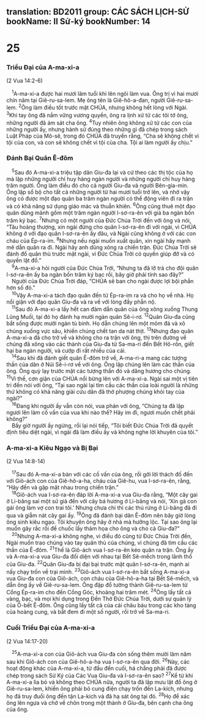 translation: BD2011
group: CÁC SÁCH LỊCH-SỬ
bookName: II Sử-ký 
bookNumber: 14
-------

<div class="title"><h1>25</h1><h3>Triều Ðại của A-ma-xi-a</h3><p>(2 Vua 14:2-6)</p></div>
<span class="verse 2su_25_1"> <sup>1</sup>A-ma-xi-a được hai mươi lăm tuổi khi lên ngôi làm vua. Ông trị vì hai mươi chín năm tại Giê-ru-sa-lem. Mẹ ông tên là Giê-hô-a-đan, người Giê-ru-sa-lem. </span>
<span class="verse 2su_25_2"><sup>2</sup>Ông làm điều tốt trước mặt CHÚA, nhưng không hết lòng với Ngài. </span>
<span class="verse 2su_25_3"><sup>3</sup>Khi tay ông đã nắm vững vương quyền, ông ra lịnh xử tử các tôi tớ ông, những người đã ám sát cha ông. </span>
<span class="verse 2su_25_4"><sup>4</sup>Tuy nhiên ông không xử tử các con của những người ấy, nhưng hành sử đúng theo những gì đã chép trong sách Luật Pháp của Mô-sê, trong đó CHÚA đã truyền rằng, “Cha sẽ không chết vì tội của con, và con sẽ không chết vì tội của cha. Tội ai làm người ấy chịu.” <br/></span>
<div class="title"><h3>Ðánh Bại Quân Ê-đôm</h3></div>
<span class="verse 2su_25_5"> <sup>5</sup>Sau đó A-ma-xi-a triệu tập dân Giu-đa lại và cứ theo các thị tộc của họ mà lập những người chỉ huy hàng ngàn người và những người chỉ huy hàng trăm người. Ông làm điều đó cho cả người Giu-đa và người Bên-gia-min. Ông lập sổ bộ cho tất cả những người từ hai mươi tuổi trở lên, và nhờ vậy ông có được một đạo quân ba trăm ngàn người có thể động viên đi ra trận và có khả năng sử dụng giáo mác và thuẫn khiên. </span>
<span class="verse 2su_25_6"><sup>6</sup>Ông cũng thuê một đạo quân dũng mãnh gồm một trăm ngàn người I-sơ-ra-ên với giá ba ngàn bốn trăm ký bạc. </span>
<span class="verse 2su_25_7"><sup>7</sup>Nhưng có một người của Ðức Chúa Trời đến với ông và nói, “Tâu hoàng thượng, xin ngài đừng cho quân I-sơ-ra-ên đi với ngài, vì CHÚA không ở với đạo quân I-sơ-ra-ên ấy đâu, và Ngài cũng không ở với các con cháu của Ép-ra-im. </span>
<span class="verse 2su_25_8"><sup>8</sup>Nhưng nếu ngài muốn xuất quân, xin ngài hãy mạnh mẽ dẫn quân ra đi. Ngài hãy anh dũng xông ra chiến trận. Ðức Chúa Trời sẽ đánh đổ quân thù trước mặt ngài, vì Ðức Chúa Trời có quyền giúp đỡ và có quyền lật đổ.”<br/></span>
<span class="verse 2su_25_9"> <sup>9</sup>A-ma-xi-a hỏi người của Ðức Chúa Trời, “Nhưng ta đã lỡ trả cho đội quân I-sơ-ra-ên ấy ba ngàn bốn trăm ký bạc rồi, bây giờ phải tính sao đây?”<br/> Người của Ðức Chúa Trời đáp, “CHÚA sẽ ban cho ngài được lợi bội phần hơn số đó.”<br/></span>
<span class="verse 2su_25_10"> <sup>10</sup>Vậy A-ma-xi-a tách đạo quân đến từ Ép-ra-im ra và cho họ về nhà. Họ nổi giận với đạo quân Giu-đa và ra về với lòng đầy phẫn nộ.<br/></span>
<span class="verse 2su_25_11"> <sup>11</sup>Sau đó A-ma-xi-a lấy hết can đảm dẫn quân của ông xông xuống Thung Lũng Muối, tại đó họ đánh hạ mười ngàn quân Sê-i-rơ. </span>
<span class="verse 2su_25_12"><sup>12</sup>Quân Giu-đa cũng bắt sống được mười ngàn tù binh. Họ dẫn chúng lên một mỏm đá và xô chúng xuống vực sâu, khiến chúng chết tan da nát thịt. </span>
<span class="verse 2su_25_13"><sup>13</sup>Nhưng đạo quân A-ma-xi-a đã cho trở về và không cho ra trận với ông, thì trên đường về chúng đã xông vào các thành của Giu-đa từ Sa-ma-ri đến Bết Hô-rôn, giết hại ba ngàn người, và cướp đi rất nhiều của cải.<br/></span>
<span class="verse 2su_25_14"> <sup>14</sup>Sau khi đã đánh giết quân Ê-đôm trở về, A-ma-ri-a mang các tượng thần của dân ở Núi Sê-i-rơ về với ông. Ông lập chúng lên làm các thần của ông. Ông quỳ lạy trước mặt các tượng thần đó và dâng hương cho chúng. </span>
<span class="verse 2su_25_15"><sup>15</sup>Vì thế, cơn giận của CHÚA nổi bừng lên với A-ma-xi-a. Ngài sai một vị tiên tri đến nói với ông, “Tại sao ngài lại tìm cầu các thần của loài người là những thứ không có khả năng giải cứu dân đã thờ phượng chúng khỏi tay của ngài?”<br/></span>
<span class="verse 2su_25_16"> <sup>16</sup>Ðang khi người ấy vẫn còn nói, vua phán với ông, “Chúng ta đã lập ngươi lên làm cố vấn của vua khi nào thế? Hãy im đi, ngươi muốn chết phải không?”<br/> Bấy giờ người ấy ngừng, rồi lại nói tiếp, “Tôi biết Ðức Chúa Trời đã quyết định tiêu diệt ngài, vì ngài đã làm điều ấy và không nghe lời khuyên của tôi.”<br/></span>
<div class="title"><h3>A-ma-xi-a Kiêu Ngạo và Bị Bại</h3><p>(2 Vua 14:8-14)</p></div>
<span class="verse 2su_25_17"> <sup>17</sup>Sau đó A-ma-xi-a bàn với các cố vấn của ông, rồi gởi lời thách đố đến với Giô-ách con của Giê-hô-a-ha, cháu của Giê-hu, vua I-sơ-ra-ên, rằng, “Hãy đến và gặp mặt nhau trong chiến trận.”<br/></span>
<span class="verse 2su_25_18"> <sup>18</sup>Giô-ách vua I-sơ-ra-ên đáp lời A-ma-xi-a vua Giu-đa rằng, “Một cây gai ở Li-băng sai một sứ giả đến với cây bá hương ở Li-băng và nói, ‘Xin gả con gái ông làm vợ con trai tôi.’ Nhưng chưa chi thì các thú rừng ở Li-băng đã đi qua và giẫm nát cây gai ấy. </span>
<span class="verse 2su_25_19"><sup>19</sup>Ông đã đánh bại dân Ê-đôm nên bây giờ lòng ông sinh kiêu ngạo. Tôi khuyên ông hãy ở nhà mà hưởng lộc. Tại sao ông lại muốn gây rắc rối để chuốc lấy thảm họa cho ông và cho cả Giu-đa?”<br/></span>
<span class="verse 2su_25_20"> <sup>20</sup>Nhưng A-ma-xi-a không nghe, vì điều đó cũng từ Ðức Chúa Trời đến, Ngài muốn trao chúng vào tay quân thù của chúng, vì chúng đã tìm cầu các thần của Ê-đôm. </span>
<span class="verse 2su_25_21"><sup>21</sup>Thế là Giô-ách vua I-sơ-ra-ên kéo quân ra trận. Ông ấy và A-ma-xi-a vua Giu-đa đối diện với nhau tại Bết Sê-mếch trong lãnh thổ của Giu-đa. </span>
<span class="verse 2su_25_22"><sup>22</sup>Quân Giu-đa bị đại bại trước mặt quân I-sơ-ra-ên, mạnh ai nấy chạy trốn về trại mình. </span>
<span class="verse 2su_25_23"><sup>23</sup>Giô-ách vua I-sơ-ra-ên bắt sống A-ma-xi-a vua Giu-đa con của Giô-ách, con cháu của Giê-hô-a-ha tại Bết Sê-mếch, và dẫn ông ấy về Giê-ru-sa-lem. Ông đập đổ tường thành Giê-ru-sa-lem từ Cổng Ép-ra-im cho đến Cổng Góc, khoảng hai trăm mét. </span>
<span class="verse 2su_25_24"><sup>24</sup>Ông lấy tất cả vàng, bạc, và mọi khí dụng trong Ðền Thờ Ðức Chúa Trời, dưới sự quản lý của Ô-bết Ê-đôm. Ông cũng lấy tất cả của cải châu báu trong các kho tàng của hoàng cung, và bắt đem đi một số người, rồi trở về Sa-ma-ri.<br/></span>
<div class="title"><h3>Cuối Triều Ðại của A-ma-xi-a</h3><p>(2 Vua 14:17-20)</p></div>
<span class="verse 2su_25_25"> <sup>25</sup>A-ma-xi-a con của Giô-ách vua Giu-đa còn sống thêm mười lăm năm sau khi Giô-ách con của Giê-hô-a-ha vua I-sơ-ra-ên qua đời. </span>
<span class="verse 2su_25_26"><sup>26</sup>Này, các hoạt động khác của A-ma-xi-a, từ đầu đến cuối, há chẳng phải đã được chép trong sách Sử Ký của Các Vua Giu-đa và I-sơ-ra-ên sao? </span>
<span class="verse 2su_25_27"><sup>27</sup>Kể từ khi A-ma-xi-a lìa bỏ và không theo CHÚA nữa, người ta đã lập mưu lật đổ ông ở Giê-ru-sa-lem, khiến ông phải bỏ cung điện chạy trốn đến La-kích, nhưng họ đã truy đuổi ông đến tận La-kích và đã hạ sát ông tại đó. </span>
<span class="verse 2su_25_28"><sup>28</sup>Họ để xác ông lên ngựa và chở về chôn trong một thành ở Giu-đa, bên cạnh cha ông của ông.<br/></span>
